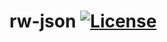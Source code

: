 # rw-json [![License](https://img.shields.io/github/license/Rachel-Wirtz/rw-json?style=flat-square)](https://github.com/Rachel-Wirtz/rw-json/blob/master/LICENSE)
